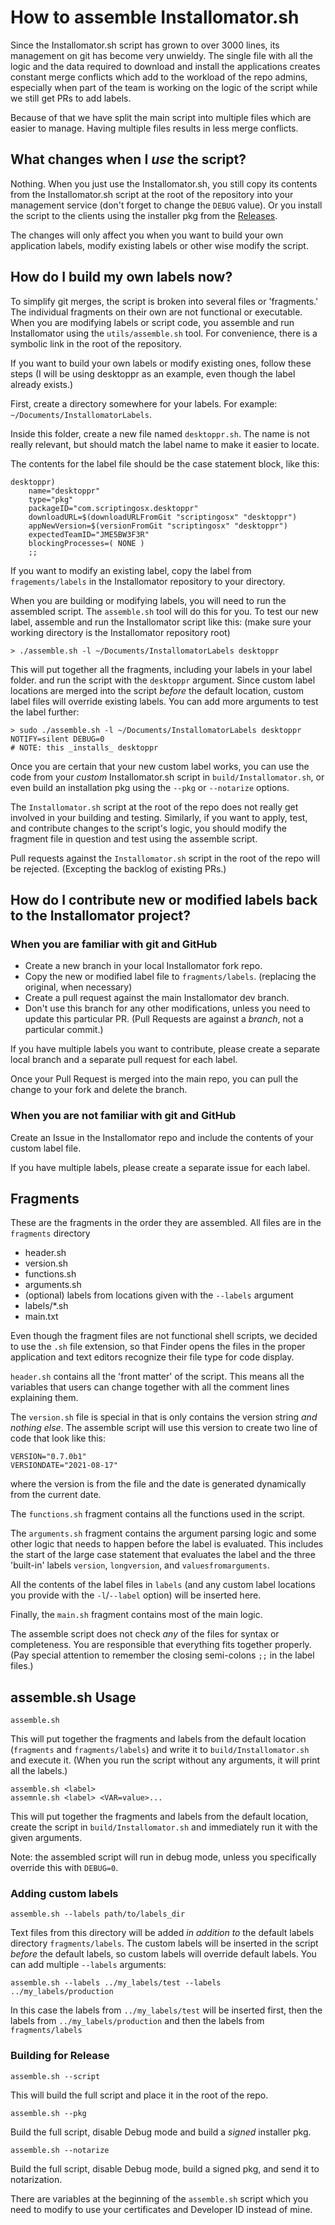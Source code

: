 # How to assemble Installomator.sh

Since the Installomator.sh script has grown to over 3000 lines, its management on git has become very unwieldy. The single file with all the logic and the data required to download and install the applications creates constant merge conflicts which add to the workload of the repo admins, especially when part of the team is working on the logic of the script while we still get PRs to add labels.

Because of that we have split the main script into multiple files which are easier to manage. Having multiple files results in less merge conflicts.

## What changes when I _use_ the script?

Nothing. When you just use the Installomator.sh, you still copy its contents from the Installomator.sh script at the root of the repository into your management service (don't forget to change the `DEBUG` value). Or you install the script to the clients using the installer pkg from the [Releases](https://github.com/Installomator/Installomator/releases).

The changes will only affect you when you want to build your own application labels, modify existing labels or other wise modify the script.

## How do I build my own labels now?

To simplify git merges, the script is broken into several files or 'fragments.' The individual fragments on their own are not functional or executable. When you are modifying labels or script code, you assemble and run Installomator using the `utils/assemble.sh` tool. For convenience, there is a symbolic link in the root of the repository.

If you want to build your own labels or modify existing ones, follow these steps (I will be using desktoppr as an example, even though the label already exists.)

First, create a directory somewhere for your labels. For example: `~/Documents/InstallomatorLabels`.

Inside this folder, create a new file named `desktoppr.sh`. The name is not really relevant, but should match the label name to make it easier to locate.

The contents for the label file should be the case statement block, like this:

```
desktoppr)
    name="desktoppr"
    type="pkg"
    packageID="com.scriptingosx.desktoppr"
    downloadURL=$(downloadURLFromGit "scriptingosx" "desktoppr")
    appNewVersion=$(versionFromGit "scriptingosx" "desktoppr")
    expectedTeamID="JME5BW3F3R"
    blockingProcesses=( NONE )
    ;;
```

If you want to modify an existing label, copy the label from `fragements/labels` in the Installomator repository to your directory.

When you are building or modifying labels, you will need to run the assembled script. The `assemble.sh` tool will do this for you. To test our new label, assemble and run the Installomator script like this: (make sure your working directory is the Installomator repository root)

```
> ./assemble.sh -l ~/Documents/InstallomatorLabels desktoppr
```

This will put together all the fragments, including your labels in your label folder. and run the script with the `desktoppr` argument. Since custom label locations are merged into the script _before_ the default location, custom label files will override existing labels. You can add more arguments to test the label further:

```
> sudo ./assemble.sh -l ~/Documents/InstallomatorLabels desktoppr NOTIFY=silent DEBUG=0
# NOTE: this _installs_ desktoppr
```

Once you are certain that your new custom label works, you can use the code from your _custom_ Installomator.sh script in `build/Installomator.sh`, or even build an installation pkg using the `--pkg` or `--notarize` options.

The `Installomator.sh` script at the root of the repo does not really get involved in your building and testing. Similarly, if you want to apply, test, and contribute changes to the script's logic, you should modify the fragment file in question and test using the assemble script.

Pull requests against the `Installomator.sh` script in the root of the repo will be rejected. (Excepting the backlog of existing PRs.)

## How do I contribute new or modified labels back to the Installomator project?

### When you are familiar with git and GitHub

- Create a new branch in your local Installomator fork repo.
- Copy the new or modified label file to `fragments/labels`. (replacing the original, when necessary)
- Create a pull request against the main Installomator dev branch.
- Don't use this branch for any other modifications, unless you need to update this particular PR. (Pull Requests are against a _branch_, not a particular commit.)

If you have multiple labels you want to contribute, please create a separate local branch and a separate pull request for each label.

Once your Pull Request is merged into the main repo, you can pull the change to your fork and delete the branch.

### When you are not familiar with git and GitHub

Create an Issue in the Installomator repo and include the contents of your custom label file.

If you have multiple labels, please create a separate issue for each label.

## Fragments

These are the fragments in the order they are assembled. All files are in the `fragments` directory

- header.sh
- version.sh
- functions.sh
- arguments.sh
- (optional) labels from locations given with the `--labels` argument
- labels/*.sh
- main.txt

Even though the fragment files are not functional shell scripts, we decided to use the `.sh` file extension, so that Finder opens the files in the proper application and text editors recognize their file type for code display.

`header.sh` contains all the 'front matter' of the script. This means all the variables that users can change together with all the comment lines explaining them.

The `version.sh` file is special in that is only contains the version string _and nothing else_. The assemble script will use this version to create two line of code that look like this:

```
VERSION="0.7.0b1"
VERSIONDATE="2021-08-17"
```

where the version is from the file and the date is generated dynamically from the current date.

The `functions.sh` fragment contains all the functions used in the script.

The `arguments.sh` fragment contains the argument parsing logic and some other logic that needs to happen before the label is evaluated. This includes the start of the large case statement that evaluates the label and the three 'built-in' labels `version`, `longversion`, and `valuesfromarguments`.

All the contents of the label files in `labels` (and any custom label locations you provide with the `-l`/`--label` option) will be inserted here.

Finally, the `main.sh` fragment contains most of the main logic.

The assemble script does not check _any_ of the files for syntax or completeness. You are responsible that everything fits together properly. (Pay special attention to remember the closing semi-colons `;;` in the label files.)

## assemble.sh Usage

```
assemble.sh
```

This will put together the fragments and labels from the default location (`fragments` and `fragments/labels`) and write it to `build/Installomator.sh` and execute it. (When you run the script without any arguments, it will print all the labels.)

```
assemble.sh <label>
assemnle.sh <label> <VAR=value>...
```

This will put together the fragments and labels from the default location, create the script in `build/Installomator.sh` and immediately run it with the given arguments. 

Note: the assembled script will run in debug mode, unless you specifically override this with `DEBUG=0`.

### Adding custom labels

```
assemble.sh --labels path/to/labels_dir
```

Text files from this directory will be added _in addition to_ the default labels directory `fragments/labels`. The custom labels will be inserted in the script _before_ the default labels, so custom labels will override default labels. You can add multiple `--labels` arguments:

```
assemble.sh --labels ../my_labels/test --labels ../my_labels/production
```

In this case the labels from `../my_labels/test` will be inserted first, then the labels from `../my_labels/production`  and then the labels from `fragments/labels`

### Building for Release

```
assemble.sh --script
```

This will build the full script and place it in the root of the repo.

```
assemble.sh --pkg
```

Build the full script, disable Debug mode and build a _signed_ installer pkg.

```
assemble.sh --notarize 
```

Build the full script, disable Debug mode, build a signed pkg, and send it to notarization.

There are variables at the beginning of the `assemble.sh` script which you need to modify to use your certificates and Developer ID instead of mine.
